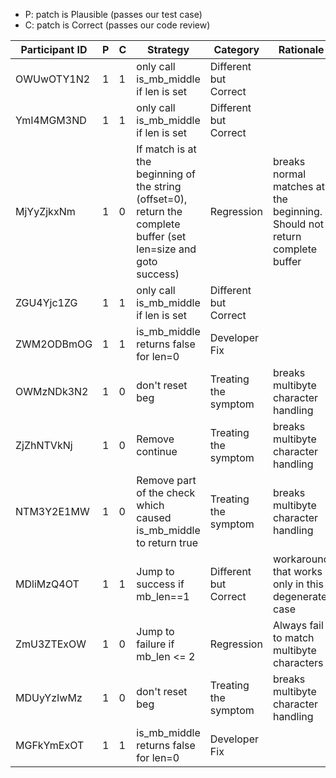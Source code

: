 * P: patch is Plausible (passes our test case)
* C: patch is Correct (passes our code review)

| Participant ID | P | C | Strategy | Category | Rationale |
| -- | -- | -- | -- | -- | -- |
| OWUwOTY1N2 | 1 | 1 | only call is_mb_middle if len is set | Different but Correct |  |
| YmI4MGM3ND | 1 | 1 | only call is_mb_middle if len is set | Different but Correct |  |
| MjYyZjkxNm | 1 | 0 | If match is at the beginning of the string (offset=0), return the complete buffer (set len=size and goto success) | Regression | breaks normal matches at the beginning. Should not return complete buffer |
| ZGU4Yjc1ZG | 1 | 1 | only call is_mb_middle if len is set | Different but Correct |  |
| ZWM2ODBmOG | 1 | 1 | is_mb_middle returns false for len=0 | Developer Fix |  |
| OWMzNDk3N2 | 1 | 0 | don't reset beg | Treating the symptom | breaks multibyte character handling |
| ZjZhNTVkNj | 1 | 0 | Remove continue | Treating the symptom | breaks multibyte character handling |
| NTM3Y2E1MW | 1 | 0 | Remove part of the check which caused is_mb_middle to return true | Treating the symptom | breaks multibyte character handling |
| MDliMzQ4OT | 1 | 1 | Jump to success if mb_len==1 | Different but Correct | workaround that works only in this degenerate case |
| ZmU3ZTExOW | 1 | 0 | Jump to failure if mb_len <= 2 | Regression | Always fail to match multibyte characters |
| MDUyYzIwMz | 1 | 0 | don't reset beg | Treating the symptom | breaks multibyte character handling |
| MGFkYmExOT | 1 | 1 | is_mb_middle returns false for len=0 | Developer Fix |  |
